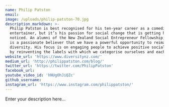 ```yaml
---
name: Philip Patston
email:
image: /uploads/philip-patston-70.jpg
description_markdown: >-
  Philip Patston is best recognised for his ten-year career as a comedian and
  entertainer, but it’s his passion for social change that is getting him
  noticed. An alumni of the New Zealand Social Entrepreneur Fellowship, Philip
  is a passionate believer that we have a powerful opportunity to reimagine
  diversity. His focus is on engaging people to achieve positive social change
  by reinventing the labels with which we categorise ourselves and each other.
website_url: 'https://www.diversitynz.com/'
medium_url: 'http://philippatston.com/blog/'
twitter_url: 'https://twitter.com/PhilipPatston'
facebook_url:
youtube_video_id: 'hNUgOhJiQZc'
github_username:
instagram_url: 'https://www.instagram.com/philippatston/'
---
```


Enter your description here...
